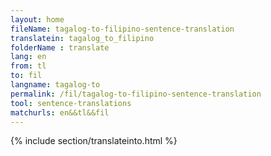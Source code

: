 ```yaml
---
layout: home
fileName: tagalog-to-filipino-sentence-translation
translatein: tagalog_to_filipino
folderName : translate
lang: en
from: tl
to: fil
langname: tagalog-to
permalink: /fil/tagalog-to-filipino-sentence-translation
tool: sentence-translations
matchurls: en&&tl&&fil
---
```

{% include section/translateinto.html %}
